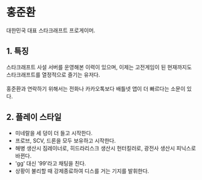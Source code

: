 # 홍준환
대한민국 대표 스타크래프트 프로게이머. 

## 1. 특징
스타크래프트 사설 서버를 운영해본 이력이 있으며, 이제는 고전게임이 된 현재까지도 스타크래프트를 열정적으로 즐기는 유저다.<br /><br />
홍준환과 연락하기 위해서는 전화나 카카오톡보다 배틀넷 앱이 더 빠르다는 소문이 있다.<br />

## 2. 플레이 스타일
- 미네랄을 세 덩이 더 들고 시작한다.
- 프로브, SCV, 드론을 모두 보유하고 시작한다.
- 해병 생산시 짐레이너로, 히드라리스크 생산시 헌터킬러로, 광전사 생산시 피닉스로 바뀐다.
- 'gg' 대신 '99'라고 채팅을 친다.
- 상황이 불리할 때 강제종료하여 디스를 거는 기지를 발휘한다.
